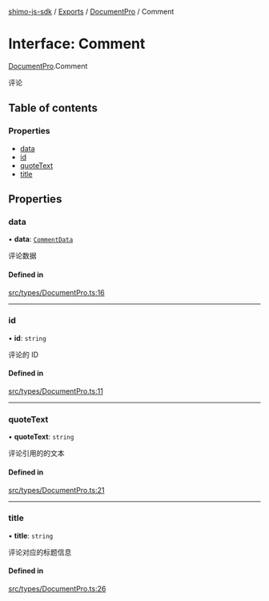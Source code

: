 [shimo-js-sdk](../README.md) / [Exports](../modules.md) / [DocumentPro](../modules/DocumentPro.md) / Comment

# Interface: Comment

[DocumentPro](../modules/DocumentPro.md).Comment

评论

## Table of contents

### Properties

- [data](DocumentPro.Comment.md#data)
- [id](DocumentPro.Comment.md#id)
- [quoteText](DocumentPro.Comment.md#quotetext)
- [title](DocumentPro.Comment.md#title)

## Properties

### data

• **data**: [`CommentData`](DocumentPro.CommentData.md)

评论数据

#### Defined in

[src/types/DocumentPro.ts:16](https://github.com/shimohq/shimo-js-sdk/blob/adbcbcd/src/types/DocumentPro.ts#L16)

___

### id

• **id**: `string`

评论的 ID

#### Defined in

[src/types/DocumentPro.ts:11](https://github.com/shimohq/shimo-js-sdk/blob/adbcbcd/src/types/DocumentPro.ts#L11)

___

### quoteText

• **quoteText**: `string`

评论引用的的文本

#### Defined in

[src/types/DocumentPro.ts:21](https://github.com/shimohq/shimo-js-sdk/blob/adbcbcd/src/types/DocumentPro.ts#L21)

___

### title

• **title**: `string`

评论对应的标题信息

#### Defined in

[src/types/DocumentPro.ts:26](https://github.com/shimohq/shimo-js-sdk/blob/adbcbcd/src/types/DocumentPro.ts#L26)
